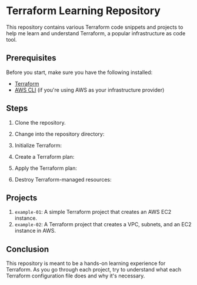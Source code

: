 # Terraform Learning Repository

This repository contains various Terraform code snippets and projects to help me learn and understand Terraform, a popular infrastructure as code tool. 

## Prerequisites

Before you start, make sure you have the following installed:

- [Terraform](https://www.terraform.io/downloads.html)
- [AWS CLI](https://aws.amazon.com/cli/) (if you're using AWS as your infrastructure provider)

## Steps

1. Clone the repository.

2. Change into the repository directory:

3. Initialize Terraform:


4. Create a Terraform plan:

5. Apply the Terraform plan:

6. Destroy Terraform-managed resources:


## Projects

1. `example-01`: A simple Terraform project that creates an AWS EC2 instance.
2. `example-02`: A Terraform project that creates a VPC, subnets, and an EC2 instance in AWS.

## Conclusion

This repository is meant to be a hands-on learning experience for Terraform. As you go through each project, try to understand what each Terraform configuration file does and why it's necessary.

